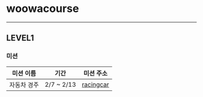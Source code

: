 # woowacourse

---


## LEVEL1

### 미션

|미션 이름 | 기간 | 미션 주소 |
| --- | ---| ----|
|자동차 경주| 2/7 ~ 2/13 |[racingcar](https://github.com/seokhwan-an/java-racingcar) 




